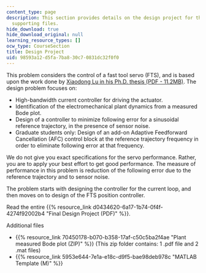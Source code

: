```yaml
---
content_type: page
description: This section provides details on the design project for the course and
  supporting files.
hide_download: true
hide_download_original: null
learning_resource_types: []
ocw_type: CourseSection
title: Design Project
uid: 98593a12-d5fa-7ba8-30c7-0831dc32f0f0
---
```


This problem considers the control of a fast tool servo (FTS), and is based upon the work done by [Xiaodong Lu in his Ph.D. thesis (PDF - 11.2MB)](/ans7870/2/2.14/s14/MIT2_14S14_XDLU_PhD_Thesis.pdf). The design problem focuses on:

*   High-bandwidth current controller for driving the actuator.
*   Identification of the electromechanical plant dynamics from a measured Bode plot.
*   Design of a controller to minimize following error for a sinusoidal reference trajectory, in the presence of sensor noise.
*   Graduate students only: Design of an add-on Adaptive Feedforward Cancellation (AFC) control block at the reference trajectory frequency in order to eliminate following error at that frequency.

We do not give you exact specifications for the servo performance. Rather, you are to apply your best effort to get good performance. The measure of performance in this problem is reduction of the following error due to the reference trajectory and to sensor noise.

The problem starts with designing the controller for the current loop, and then moves on to design of the FTS position controller.

Read the entire {{% resource_link d0434620-6a17-1b74-0f4f-4274f92002b4 "Final Design Project (PDF)" %}}.

Additional files

*   {{% resource_link 70450178-b070-b358-17af-c50c5ba2f4ae "Plant measured Bode plot (ZIP)" %}} (This zip folder contains: 1 .pdf file and 2 .mat files)
*   {{% resource_link 5953e644-7e1a-e18c-d9f5-bae98deb978c "MATLAB Template (M)" %}}